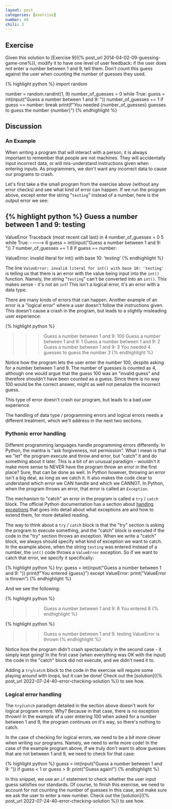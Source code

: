 ```yaml
---
layout: post
categories: [exercise]
number: 40
chili: 3
---
```


## Exercise

Given this solution to [Exercise 9]({% post_url 2014-04-02-09-guessing-game-one%}), modify it to have one level of user feedback: if the user does not enter a number between 1 and 9, tell them. Don't count this guess against the user when counting the number of guesses they used.

{% highlight python %}
import random

number = random.randint(1, 9)
number_of_guesses = 0
while True:
	guess = int(input("Guess a number between 1 and 9: "))
	number_of_guesses += 1
	if guess == number:
		break
print(f"You needed {number_of_guesses} guesses to guess the number {number}")
{% endhighlight %}


## Discussion

### An Example

When writing a program that will interact with a person, it is always important to remember that people are not machines. They will accidentally input incorrect data, or will mis-understand instructions given when entering inputs. As programmers, we don't want any incorrect data to cause our programs to crash.

Let's first take a the small program from the exercise above (without any error checks) and see what kind of error can happen. If we run the program above, except enter the string "`testing`" instead of a number, here is the output error we see:

{% highlight python %}
Guess a number between 1 and 9: testing
---------------------------------------------------------------------------
ValueError                                Traceback (most recent call last)
<ipython-input-1-20913a3822f0> in <module>
      4 number_of_guesses = 0
      5 while True:
----> 6         guess = int(input("Guess a number between 1 and 9: "))
      7         number_of_guesses += 1
      8         if guess == number:

ValueError: invalid literal for int() with base 10: 'testing'
{% endhighlight %}

The line `ValueError: invalid literal for int() with base 10: 'testing'` is telling us that there is an error with the value being input into the `int()` function. Namely, the string "`testing`" can't be converted into an `int()`. This makes sense - it's not an `int`! This isn't a logical error, it's an error with a data type.

There are many kinds of errors that can happen. Another example of an error is a "logical error" where a user doesn't follow the instructions given. This doesn't cause a crash in the program, but leads to a slightly misleading user experience:

{% highlight python %}
>>> Guess a number between 1 and 9: 100
>>> Guess a number between 1 and 9: 1
>>> Guess a number between 1 and 9: 2
>>> Guess a number between 1 and 9: 3
You needed 4 guesses to guess the number 3
{% endhighlight %}

Notice how the program lets the user enter the number 100, despite asking for a number between 1 and 9. The number of guesses is counted as 4, although one would argue that the guess 100 was an "invalid guess" and therefore shouldn't have been counted as a guess. Since there is no way 100 would be the correct answer, might as well not penalize the incorrect guess.

This type of error doesn't crash our program, but leads to a bad user experience.

The handling of data type / programming errors and logical errors needs a different treatment, which we'll address in the next two sections.

### Pythonic error handling

Different programming languages handle programming errors differently. In Python, the mantra is "ask forgiveness, not permission". What I mean is that we "let" the program execute and throw and error, but "catch" it and do something about it later. This is a bit of an unusual paradigm - wouldn't it make more sense to NEVER have the program throw an error in the first place? Sure, that can be done as well. In Python however, throwing an error isn't a big deal, as long as we catch it. It also makes the code clear to understand which error we CAN handle and which we CANNOT. In Python, when the program throws an error, that error is called an `Exception`.

The mechanism to "catch" an error in the program is called a `try` / `catch` block. The official Python documentation has a section about [handing exceptions](https://docs.python.org/3/tutorial/errors.html#handling-exceptions) that goes into detail about what exceptions are and how to extend them, for more detailed reading.

The way to think about a `try` / `catch` block is that the "try" section is asking the program to execute something, and the "catch" block is executed if the code in the "try" section throws an exception. When we write a "catch" block, we always should specify what kind of exception we want to catch. In the example above, when the string `testing` was entered instead of a number, the `int()` code throws a `ValueError` exception. So if we want to catch that error, we specify it specifically:

{% highlight python %}
try:
	guess = int(input("Guess a number between 1 and 9: "))
	print(f"You entered {guess}")
except ValueError:
	print("ValueError is thrown")
{% endhighlight %}

And we see the following:

{% highlight python %}
>>> Guess a number between 1 and 9: 8
You entered 8
{% endhighlight %}

{% highlight python %}
>>> Guess a number between 1 and 9: testing
ValueError is thrown
{% endhighlight %}

Notice how the program didn't crash spectacularly in the second case - it simply kept going! In the first case (when everything was OK with the input) the code in the "catch" block did not execute, and we didn't need it to.

Adding a `try`/`catch` block to the code in the exercise will require some playing around with loops, but it can be done! Check out the [solution]({% post_url 2022-07-24-40-error-checking-solution %}) to see how.

### Logical error handling

The `try`/`catch` paradigm detailed in the section above doesn't work for logical program errors. Why? Because in that case, there is no exception thrown! In the example of a user entering 100 when asked for a number between 1 and 9, the program continues on it's way, so there's nothing to catch.

In the case of checking for logical errors, we need to be a bit more clever when writing our programs. Namely, we need to write more code! In the case of the example program above, if we truly don't want to allow guesses that are not between 1 and 9, we need to check for that case:

{% highlight python %}
guess = int(input("Guess a number between 1 and 9: "))
if guess < 1 or guess > 9:
	print("Guess again!")
{% endhighlight %}

In this snippet, we use an `if` statement to check whether the user input guess satisfies our standards. Of course, to finish this exercise, we need to account for not counting the number of guesses in this case, and make sure we ask the user to enter a new number. Check out the [solution]({% post_url 2022-07-24-40-error-checking-solution %}) to see how.
